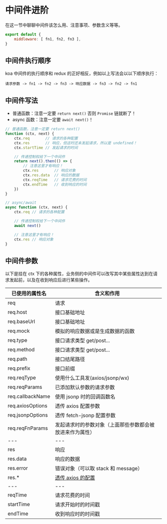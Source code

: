 # 中间件进阶
在这一节中聊聊中间件该怎么用、注意事项、参数含义等等。

```js
export default {
    middleware: [ fn1, fn2, fn3 ],
}
```

## 中间件执行顺序
koa 中间件的执行顺序和 redux 的正好相反，例如以上写法会以以下顺序执行：

`请求参数 -> fn1 -> fn2 -> fn3 -> 响应数据 -> fn3 -> fn2 -> fn1`

## 中间件写法

* 普通函数：注意一定要 `return next()` 否则 `Promise` 链就断了！
* async 函数：注意一定要 `await next()`！

```js
// 普通函数，注意一定要 return next()
function (ctx, next) {
    ctx.req       // 请求的各种配置
    ctx.res       // 响应，但这时还未发起请求，所以是 undefined！
    ctx.startTime // 发起请求的时间

    // 传递控制权给下一个中间件
    return next().then(() => {
        // 注意这里才有响应！
        ctx.res       // 响应对象
        ctx.res.data  // 响应的数据
        ctx.reqTime   // 请求花费的时间
        ctx.endTime   // 收到响应的时间
    })
}

// async/await
async function (ctx, next) {
    ctx.req // 请求的各种配置

    // 传递控制权给下一个中间件
    await next()

    // 注意这里才有响应！
    ctx.res // 响应对象
}
```

## 中间件参数

以下是挂在 ctx 下的各种属性，业务侧的中间件可以改写其中某些属性达到在请求发起前，以及在收到响应后进行某些操作。

| 已使用的属性名 | 含义和作用 |
| --- | --- |
| req | 请求 |
| req.host <badge text="2.0.0-" /> | 接口基础地址 |
| req.baseUrl <badge text="1.3.5+" /> | 接口基础地址 |
| req.mock | 模拟的响应数据或是生成数据的函数 |
| req.type <badge text="2.0.0-" /> | 接口请求类型 get/post... |
| req.method <badge text="1.3.5+" /> | 接口请求类型 get/post... |
| req.path | 接口结尾路径 |
| req.prefix | 接口前缀 |
| req.reqType | 使用什么工具发(axios/jsonp/wx) |
| req.reqParams | 已添加默认参数的请求参数 |
| req.callbackName | 使用 jsonp 时的回调函数名 |
| req.axiosOptions | 透传 axios 配置参数 |
| req.jsonpOptions | 透传 fetch-jsonp 配置参数|
| req.reqFnParams | 发起请求时的参数对象（上面那些参数都会被放进来作为属性） |
| --- | --- |
| res | 响应 |
| res.data | 响应的数据 |
| res.error | 错误对象（可以取 stack 和 message） |
| res.* | [透传 axios 的配置](https://github.com/axios/axios#response-schema) |
| --- | --- |
| reqTime | 请求花费的时间 |
| startTime | 请求开始时的时间戳 |
| endTime | 收到响应时的时间戳 |
